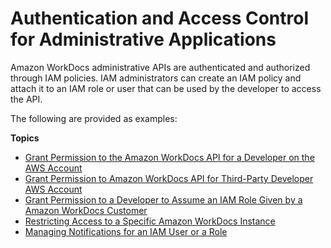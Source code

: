 # Authentication and Access Control for Administrative Applications<a name="creating-wd-iam"></a>

Amazon WorkDocs administrative APIs are authenticated and authorized through IAM policies\. IAM administrators can create an IAM policy and attach it to an IAM role or user that can be used by the developer to access the API\.

The following are provided as examples:

**Topics**
+ [Grant Permission to the Amazon WorkDocs API for a Developer on the AWS Account](wd-iam-sameacct.md)
+ [Grant Permission to Amazon WorkDocs API for Third\-Party Developer AWS Account](wd-iam-crossacct.md)
+ [Grant Permission to a Developer to Assume an IAM Role Given by a Amazon WorkDocs Customer](wd-iam-grantdev.md)
+ [Restricting Access to a Specific Amazon WorkDocs Instance](restrict_access.md)
+ [Managing Notifications for an IAM User or a Role](manage-notifications.md)
